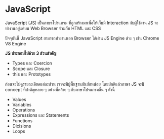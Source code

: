 # JavaScript

JavaScript (JS) เป็นภาษาโปรแกรม ที่ถูกสร้างมาเพื่อให้เว็บมี Interaction กับผู้ใช้งาน JS จะทำงานอยู่แค่บน Web Browser ร่วมกับ HTML และ CSS

ปัจจุบันนี้ JavaScript สามารถทำงานนอก Browser ได้ผ่าน JS Engine ต่าง ๆ เช่น Chrome V8 Engine

**JS ประกอบไปด้วย 3 ส่วนสำคัญ**

- Types และ Coercion
- Scope และ Closure
- this และ Prototypes

ก่อนจะไปดูรายละเอียดแต่ละส่วน เราจะมีปูพื้นฐานกันสักหน่อย โดยปกติแล้วภาษา JS จะมี concept ที่สำคัญหลาย ๆ อย่างที่คล้าย ๆ กับภาษาโปรแกรมอื่น ๆ ดังนี้

- Values
- Variables
- Operations
- Expressions และ Statements
- Functions
- Dicisions
- Loops

